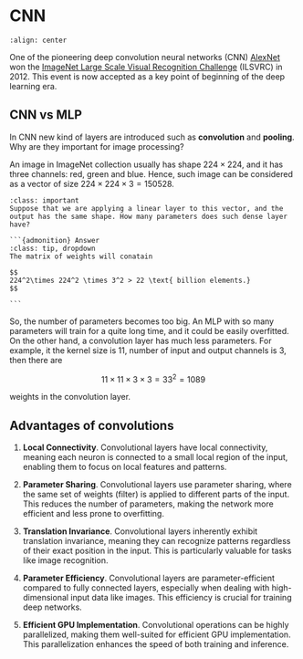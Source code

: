 # CNN

```{figure} https://miro.medium.com/v2/resize:fit:1400/0*IOvC3mgxzKBO502e.png
:align: center
```

One of the pioneering deep convolution neural networks (CNN) [AlexNet](https://proceedings.neurips.cc/paper_files/paper/2012/file/c399862d3b9d6b76c8436e924a68c45b-Paper.pdf) won the [ImageNet Large Scale Visual Recognition Challenge](https://www.image-net.org/challenges/LSVRC/2012/index.php) (ILSVRC) in 2012. This event is now accepted as a key point of beginning of the deep learning era.

## CNN vs MLP

In CNN new kind of layers are introduced such as **convolution** and **pooling**. Why are they important for image processing?

An image in ImageNet collection usually has shape $224\times 224$, and it has three channels: red, green and blue. Hence, such image can be considered as a vector of size $224\times 224 \times 3 = 150528$.

````{admonition} Question
:class: important
Suppose that we are applying a linear layer to this vector, and the output has the same shape. How many parameters does such dense layer have?

```{admonition} Answer
:class: tip, dropdown
The matrix of weights will conatain

$$
224^2\times 224^2 \times 3^2 > 22 \text{ billion elements.}
$$

```
````

So, the number of parameters becomes too big. An MLP with so many parameters will train for a quite long time, and it could be easily overfitted. On the other hand, a convolution layer has much less parameters. For example, it the kernel size is $11$, number of input and output channels is $3$, then there are

$$
    11 \times 11 \times 3 \times 3 = 33^2 = 1089
$$

weights in the convolution layer.

## Advantages of convolutions

1. **Local Connectivity**. Convolutional layers have local connectivity, meaning each neuron is connected to a small local region of the input, enabling them to focus on local features and patterns.

2. **Parameter Sharing**. Convolutional layers use parameter sharing, where the same set of weights (filter) is applied to different parts of the input. This reduces the number of parameters, making the network more efficient and less prone to overfitting.

3. **Translation Invariance**. Convolutional layers inherently exhibit translation invariance, meaning they can recognize patterns regardless of their exact position in the input. This is particularly valuable for tasks like image recognition.

4. **Parameter Efficiency**. Convolutional layers are parameter-efficient compared to fully connected layers, especially when dealing with high-dimensional input data like images. This efficiency is crucial for training deep networks.

5. **Efficient GPU Implementation**. Convolutional operations can be highly parallelized, making them well-suited for efficient GPU implementation. This parallelization enhances the speed of both training and inference.
